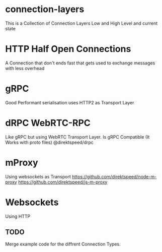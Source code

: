 # connection-layers
This is a Collection of Connection Layers Low and High Level and current state

# HTTP Half Open Connections
A Connection that don't ends fast that gets used to exchange messages with less overhead

# gRPC
Good Performant serialisation uses HTTP2 as Transport Layer

# dRPC WebRTC-RPC
Like gRPC but using WebRTC Transport Layer. Is gRPC Compatible (It Works with proto files)
@direktspeed/drpc

# mProxy
Using websockets as Transport https://github.com/direktspeed/node-m-proxy https://github.com/direktspeed/js-m-proxy

# Websockets 
Using HTTP


## TODO
Merge example code for the diffrent Connection Types.
